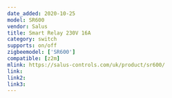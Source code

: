 ```yaml
---
date_added: 2020-10-25
model: SR600
vendor: Salus
title: Smart Relay 230V 16A
category: switch
supports: on/off
zigbeemodel: ['SR600']
compatible: [z2m]
mlink: https://salus-controls.com/uk/product/sr600/
link: 
link2: 
link3: 
---
```



